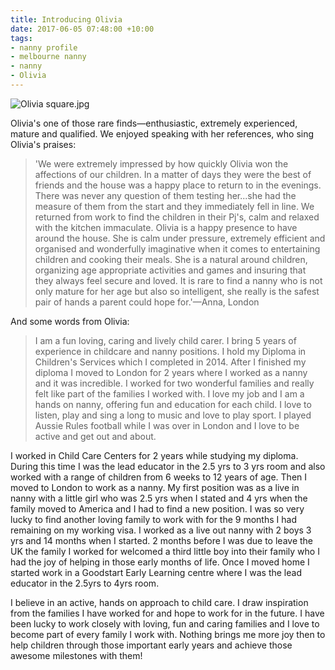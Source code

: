 ```yaml
---
title: Introducing Olivia
date: 2017-06-05 07:48:00 +10:00
tags:
- nanny profile
- melbourne nanny
- nanny
- Olivia
---
```


![Olivia square.jpg](/uploads/Olivia%20square.jpg)

Olivia's one of those rare finds—enthusiastic, extremely experienced, mature and qualified. We enjoyed speaking with her references, who sing Olivia's praises: 
 
> 'We were extremely impressed by how quickly Olivia won the affections of our children. In a matter of days they were the best of friends and the house was a happy place to return to in the evenings. There was never any question of them testing her...she had the measure of them from the start and they immediately fell in line. We returned from work to find the children in their Pj's, calm and relaxed with the kitchen immaculate. Olivia is a happy presence to have around the house. She is calm under pressure, extremely efficient and organised and wonderfully imaginative when it comes to entertaining children and cooking their meals. She is a natural around children, organizing age appropriate activities and games and insuring that they always feel secure and loved. It is rare to find a nanny who is not only mature for her age but also so intelligent, she really is the safest pair of hands a parent could hope for.'—Anna, London

And some words from Olivia:

> I am a fun loving, caring and lively child carer. I bring 5 years of experience in childcare and nanny positions. I hold my Diploma in Children's Services which I completed in 2014. After I finished my diploma I moved to London for 2 years where I worked as a nanny and it was incredible. I worked for two wonderful families and really felt like part of the families I worked with. I love my job and I am a hands on nanny, offering fun and education for each child. I love to listen, play and sing a long to music and love to play sport. I played Aussie Rules football while I was over in London and I love to be active and get out and about.

I worked in Child Care Centers for 2 years while studying my diploma. During this time I was the lead educator in the 2.5 yrs to 3 yrs room and also worked with a range of children from 6 weeks to 12 years of age. Then I moved to London to work as a nanny. My first position was as a live in nanny with a little girl who was 2.5 yrs when I stated and 4 yrs when the family moved to America and I had to find a new position. I was so very lucky to find another loving family to work with for the 9 months I had remaining on my working visa. I worked as a live out nanny with 2 boys 3 yrs and 14 months when I started. 2 months before I was due to leave the UK the family I worked for welcomed a third little boy into their family who I had the joy of helping in those early months of life. Once I moved home I started work in a Goodstart Early Learning centre where I was the lead educator in the 2.5yrs to 4yrs room.

I believe in an active, hands on approach to child care. I draw inspiration from the families I have worked for and hope to work for in the future. I have been lucky to work closely with loving, fun and caring families and I love to become part of every family I work with. Nothing brings me more joy then to help children through those important early years and achieve those awesome milestones with them!
